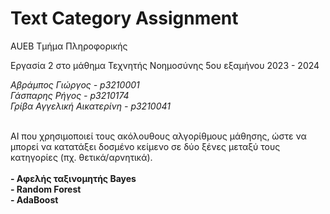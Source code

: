 # Text Category Assignment

AUEB Τμήμα Πληροφορικής

Εργασία 2 στο μάθημα Τεχνητής Νοημοσύνης 5ου εξαμήνου 2023 - 2024

*Αβράμπος Γιώργος - p3210001*<br>
*Γάσπαρης Ρήγος - p3210174*<br>
*Γρίβα Αγγελική Αικατερίνη - p3210041*<br><br>

AI που χρησιμοποιεί τους ακόλουθους αλγορίθμους μάθησης, ώστε να μπορεί να κατατάξει δοσμένο κείμενο σε δύο ξένες μεταξύ τους κατηγορίες (πχ. θετικά/αρνητικά).<br><br>
**- Αφελής ταξινομητής Bayes**<br>
**- Random Forest**<br>
**- AdaBoost**
